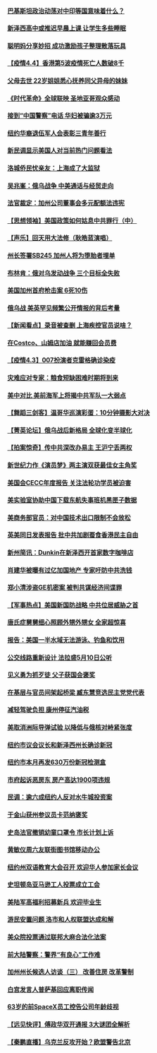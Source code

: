 #### [巴基斯坦政治动荡对中印等国意味着什么？](../pages/nsc412/n13695506.md) 
#### [新泽西高中或推迟早晨上课 让学生多些睡眠](../pages/nsc412/n13687243.md) 
#### [聪明妈分享妙招 成功激励孩子整理散落玩具](../pages/nsc412/n13694226.md) 
#### [【疫情4.4】香港第5波疫情死亡人数破8千](../pages/nsc412/n13694450.md) 
#### [父母去世 22岁姐姐悉心抚养同父异母的妹妹](../pages/nsc412/n13694294.md) 
#### [《时代革命》全球联映 圣地亚哥观众感动](../pages/nsc412/n13694080.md) 
#### [接到“中国警察”电话 华妇被骗逾3万元](../pages/nsc412/n13693959.md) 
#### [纽约华裔退伍军人会表彰三青年善行](../pages/nsc412/n13693893.md) 
#### [新民调显示美国人对当前热门问题看法](../pages/nsc412/n13693953.md) 
#### [洛城侨民忧亲友：上海成了大监狱](../pages/nsc412/n13693937.md) 
#### [吴兆峯：俄乌战争 中美通话与经贸走向](../pages/nsc412/n13693846.md) 
#### [法官裁定：加州公司董事会多元配额法违宪](../pages/nsc412/n13693593.md) 
#### [【思想领袖】美国政策如何姑息中共罪行（中）](../pages/nsc412/n13681359.md) 
#### [【声乐】回天用大法修（耿皓蓝演唱）](../pages/nsc412/n13693428.md) 
#### [州长签署SB245 加州人将为堕胎者埋单](../pages/nsc412/n13693276.md) 
#### [布林肯：俄对乌发动战争 三个目标全失败](../pages/nsc412/n13693164.md) 
#### [美国加州首府枪击案 6死10伤](../pages/nsc412/n13693075.md) 
#### [俄乌战 美英罕见频繁公开情报的背后考量](../pages/nsc412/n13693038.md) 
#### [【新闻看点】录音被查删 上海疾控官员说啥？](../pages/nsc412/n13691440.md) 
#### [在Costco、山姆店加油 就能赚回会员费](../pages/nsc412/n13684512.md) 
#### [【疫情4.3】007扮演者克雷格确诊染疫](../pages/nsc412/n13692219.md) 
#### [灾难应对专家：粮食短缺困难时期将到来](../pages/nsc412/n13691857.md) 
#### [美中对比 美前海军上将揭中共军队一大弱点](../pages/nsc412/n13684986.md) 
#### [【舞蹈三剑客】温哥华巡演彩蛋：10分钟摄影大对决](../pages/nsc412/n13691759.md) 
#### [【菁英论坛】俄乌战后新格局 全球化变半球化](../pages/nsc412/n13691014.md) 
#### [【拍案惊奇】传中共深改办易主 王沪宁丢两权](../pages/nsc412/n13691255.md) 
#### [新世纪力作《演员梦》两主演双获最佳女主角奖](../pages/nsc412/n13689827.md) 
#### [美国会CECC年度报告 关注法轮功学员被迫害](../pages/nsc412/n13691316.md) 
#### [美实验室协助中国下载东航失事班机黑匣子数据](../pages/nsc412/n13691112.md) 
#### [美商务部官员：对中国技术出口限制不会放松](../pages/nsc412/n13691236.md) 
#### [英美同日发表报告 批中共加剧蚕食香港民主自由](../pages/nsc412/n13691287.md) 
#### [新州简讯：Dunkin在新泽西开首家数字咖啡店](../pages/nsc412/n13686781.md) 
#### [肖建华被曝有过亿加国地产 专家吁防中共洗钱](../pages/nsc412/n13689005.md) 
#### [郑小清涉盗GE机密案 被判共谋经济间谍罪](../pages/nsc412/n13690284.md) 
#### [【军事热点】美国新国防战略 中共位居威胁之首](../pages/nsc412/n13689428.md) 
#### [唐氏症舅舅细心照顾外甥外甥女 全家超惊喜](../pages/nsc412/n13690504.md) 
#### [报告：美国一半水域无法游泳、钓鱼和饮用](../pages/nsc412/n13690138.md) 
#### [公交线路重新设计 法拉盛5月10日公听](../pages/nsc412/n13690243.md) 
#### [见义勇为抓歹徒 父子获国会褒奖](../pages/nsc412/n13690175.md) 
#### [在基层与官员间架起桥梁 臧东慧竞选民主党党代表](../pages/nsc412/n13690183.md) 
#### [减轻驾驶负担 康州停征汽油税](../pages/nsc412/n13690149.md) 
#### [美取消洲际导弹试验 以降低与俄核对峙紧张度](../pages/nsc412/n13690038.md) 
#### [纽约市议会议长和新泽西州长确诊新冠](../pages/nsc412/n13690157.md) 
#### [纽约市本月再发630万份新冠检测盒](../pages/nsc412/n13690180.md) 
#### [市府起诉恶房东 房产高达1900项违规](../pages/nsc412/n13690186.md) 
#### [民调：逾六成纽约人反对水牛城投资案](../pages/nsc412/n13690190.md) 
#### [于金山获州参议员卡范纳褒奖](../pages/nsc412/n13690193.md) 
#### [史岛法官撤销幼童口罩令 市长计划上诉](../pages/nsc412/n13690217.md) 
#### [黄敏仪周六友联街图书馆移动办公](../pages/nsc412/n13690159.md) 
#### [纽约州双语教育大会召开  欢迎华人参加家长会议](../pages/nsc412/n13690155.md) 
#### [史坦顿岛亚马逊工人投票成立工会](../pages/nsc412/n13690152.md) 
#### [美陆军高福利招募新兵 欢迎毕业生](../pages/nsc412/n13690096.md) 
#### [游民安置问题 洛市和人权联盟达成和解](../pages/nsc412/n13690081.md) 
#### [美众院投票通过联邦大麻合法化法案](../pages/nsc412/n13689844.md) 
#### [前大陆警察：警界“有良心”工作难](../pages/nsc412/n13690040.md) 
#### [加州州长候选人访谈（三） 改善住房 改革警制](../pages/nsc412/n13689995.md) 
#### [白宫发言人普萨基回应离职传闻](../pages/nsc412/n13689747.md) 
#### [63岁的前SpaceX员工控告公司年龄歧视](../pages/nsc412/n13689921.md) 
#### [【远见快评】傅政华双开通报 3大谜团全解析](../pages/nsc412/n13689765.md) 
#### [【秦鹏直播】乌克兰反攻开始？欧盟警告北京](../pages/nsc412/n13688941.md) 
